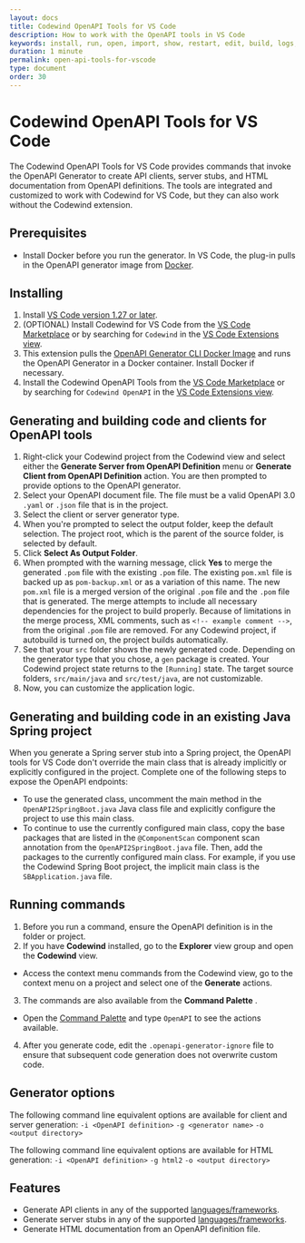```yaml
---
layout: docs
title: Codewind OpenAPI Tools for VS Code
description: How to work with the OpenAPI tools in VS Code
keywords: install, run, open, import, show, restart, edit, build, logs, tools, eclipse, Codewind OpenAPI tools for VS Code
duration: 1 minute
permalink: open-api-tools-for-vscode
type: document
order: 30
---
```


# Codewind OpenAPI Tools for VS Code

The Codewind OpenAPI Tools for VS Code provides commands that invoke the OpenAPI Generator to create API clients, server stubs, and HTML documentation from OpenAPI definitions. The tools are integrated and customized to work with Codewind for VS Code, but they can also work without the Codewind extension.

## Prerequisites
- Install Docker before you run the generator. In VS Code, the plug-in pulls in the OpenAPI generator image from [Docker](https://github.com/OpenAPITools/openapi-generator#16---docker).

## Installing
1. Install [VS Code version 1.27 or later](https://code.visualstudio.com/download).
2. (OPTIONAL) Install Codewind for VS Code from the [VS Code Marketplace](https://marketplace.visualstudio.com/items?itemName=IBM.codewind) or by searching for `Codewind` in the [VS Code Extensions view](https://code.visualstudio.com/docs/editor/extension-gallery#_browse-for-extensions).
3. This extension pulls the [OpenAPI Generator CLI Docker Image](https://github.com/OpenAPITools/openapi-generator#16---docker) and runs the OpenAPI Generator in a Docker container. Install Docker if necessary.
4. Install the Codewind OpenAPI Tools from the [VS Code Marketplace](https://marketplace.visualstudio.com/items?itemName=IBM.codewind-openapi-tools) or by searching for `Codewind OpenAPI` in the [VS Code Extensions view](https://code.visualstudio.com/docs/editor/extension-gallery#_browse-for-extensions).

## Generating and building code and clients for OpenAPI tools
1. Right-click your Codewind project from the Codewind view and select either the **Generate Server from OpenAPI Definition** menu or **Generate Client from OpenAPI Definition** action. You are then prompted to provide options to the OpenAPI generator.
2. Select your OpenAPI document file. The file must be a valid OpenAPI 3.0 `.yaml` or `.json` file that is in the project.
3. Select the client or server generator type.
4. When you're prompted to select the output folder, keep the default selection. The project root, which is the parent of the source folder, is selected by default.
5. Click **Select As Output Folder**.
6. When prompted with the warning message, click **Yes** to merge the generated `.pom` file with the existing `.pom` file. The existing `pom.xml` file is backed up as `pom-backup.xml` or as a variation of this name. The new `pom.xml` file is a merged version of the original `.pom` file and the `.pom` file that is generated. The merge attempts to include all necessary dependencies for the project to build properly. Because of limitations in the merge process, XML comments, such as `<!-- example comment -->`, from the original `.pom` file are removed. For any Codewind project, if autobuild is turned on, the project builds automatically.
7. See that your `src` folder shows the newly generated code. Depending on the generator type that you chose, a `gen` package is created. Your Codewind project state returns to the `[Running]` state. The target source folders, `src/main/java` and `src/test/java`, are not customizable.
8. Now, you can customize the application logic.

## Generating and building code in an existing Java Spring project
When you generate a Spring server stub into a Spring project, the OpenAPI tools for VS Code don't override the main class that is already implicitly or explicitly configured in the project. Complete one of the following steps to expose the OpenAPI endpoints:
- To use the generated class, uncomment the main method in the `OpenAPI2SpringBoot.java` Java class  file and explicitly configure the project to use this main class.
- To continue to use the currently configured main class, copy the base packages that are listed in the `@ComponentScan` component scan annotation from the `OpenAPI2SpringBoot.java` file. Then, add the packages to the currently configured main class. For example, if you use the Codewind Spring Boot project, the implicit main class is the `SBApplication.java` file.

## Running commands
1. Before you run a command, ensure the OpenAPI definition is in the folder or project.
2. If you have **Codewind** installed, go to the **Explorer** view group and open the **Codewind** view.
  - Access the context menu commands from the Codewind view, go to the context menu on a project and select one of the **Generate** actions.
3. The commands are also available from the **Command Palette** .
  - Open the [Command Palette](https://code.visualstudio.com/docs/getstarted/userinterface#_command-palette) and type `OpenAPI` to see the actions available.
4. After you generate code, edit the `.openapi-generator-ignore` file to ensure that subsequent code generation does not overwrite custom code.

## Generator options
The following command line equivalent options are available for client and server generation:
`-i <OpenAPI definition>`
`-g <generator name>`
`-o <output directory>`

The following command line equivalent options are available for HTML generation:
`-i <OpenAPI definition>`
`-g html2`
`-o <output directory>`

## Features
- Generate API clients in any of the supported [languages/frameworks](https://github.com/OpenAPITools/openapi-generator#overview).
- Generate server stubs in any of the supported [languages/frameworks](https://github.com/OpenAPITools/openapi-generator#overview).
- Generate HTML documentation from an OpenAPI definition file.